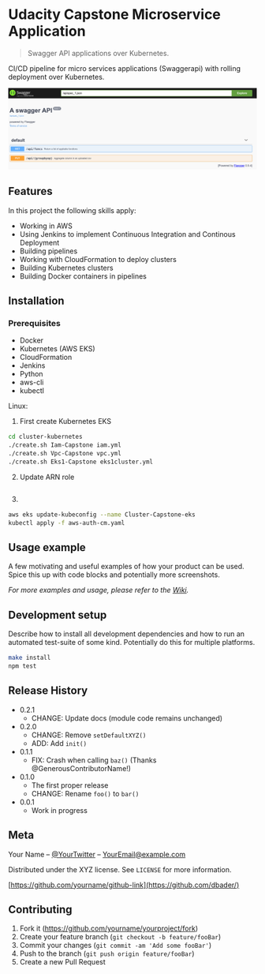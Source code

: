 # Udacity Capstone Microservice Application 
> Swagger API applications over Kubernetes.

CI/CD pipeline for micro services applications (Swaggerapi) with rolling deployment over Kubernetes. 

![](header.png)

## Features

In this project the following skills apply:

- Working in AWS
- Using Jenkins to implement Continuous Integration and Continous Deployment
- Building pipelines
- Working with CloudFormation to deploy clusters
- Building Kubernetes clusters
- Building Docker containers in pipelines

## Installation

### Prerequisites

- Docker
- Kubernetes (AWS EKS)
- CloudFormation
- Jenkins
- Python
- aws-cli
- kubectl

Linux:

1. First create Kubernetes EKS 
```sh
cd cluster-kubernetes
./create.sh Iam-Capstone iam.yml
./create.sh Vpc-Capstone vpc.yml
./create.sh Eks1-Capstone eks1cluster.yml
```

2. Update ARN role
```sh
```

3.
```sh
aws eks update-kubeconfig --name Cluster-Capstone-eks
kubectl apply -f aws-auth-cm.yaml
```

## Usage example

A few motivating and useful examples of how your product can be used. Spice this up with code blocks and potentially more screenshots.

_For more examples and usage, please refer to the [Wiki][wiki]._

## Development setup

Describe how to install all development dependencies and how to run an automated test-suite of some kind. Potentially do this for multiple platforms.

```sh
make install
npm test
```

## Release History

* 0.2.1
    * CHANGE: Update docs (module code remains unchanged)
* 0.2.0
    * CHANGE: Remove `setDefaultXYZ()`
    * ADD: Add `init()`
* 0.1.1
    * FIX: Crash when calling `baz()` (Thanks @GenerousContributorName!)
* 0.1.0
    * The first proper release
    * CHANGE: Rename `foo()` to `bar()`
* 0.0.1
    * Work in progress

## Meta

Your Name – [@YourTwitter](https://twitter.com/dbader_org) – YourEmail@example.com

Distributed under the XYZ license. See ``LICENSE`` for more information.

[https://github.com/yourname/github-link](https://github.com/dbader/)

## Contributing

1. Fork it (<https://github.com/yourname/yourproject/fork>)
2. Create your feature branch (`git checkout -b feature/fooBar`)
3. Commit your changes (`git commit -am 'Add some fooBar'`)
4. Push to the branch (`git push origin feature/fooBar`)
5. Create a new Pull Request

<!-- Markdown link & img dfn's -->
[npm-image]: https://img.shields.io/npm/v/datadog-metrics.svg?style=flat-square
[npm-url]: https://npmjs.org/package/datadog-metrics
[npm-downloads]: https://img.shields.io/npm/dm/datadog-metrics.svg?style=flat-square
[travis-image]: https://img.shields.io/travis/dbader/node-datadog-metrics/master.svg?style=flat-square
[travis-url]: https://travis-ci.org/dbader/node-datadog-metrics
[wiki]: https://github.com/yourname/yourproject/wiki
